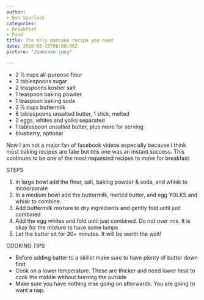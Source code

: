 ```yaml
---
author:
- Ben Spurlock
categories:
- Breakfast
- Food
title: The only pancake recipe you need
date: 2020-05-15T06:00:00Z
picture: "/pancake.jpeg"

---
```

* 2 ½ cups all-purpose flour
* 3 tablespoons sugar
* 2 teaspoons kosher salt
* 1 teaspoon baking powder
* 1 teaspoon baking soda
* 2 ½ cups buttermilk
* 8 tablespoons unsalted butter, 1 stick, melted
* 2 eggs, whites and yolks separated
* 1 tablespoon unsalted butter, plus more for serving
* blueberry, optional

Now I am not a major fan of facebook videos especially because I think most baking recipes are fake but this one was an instant success. This continues to be one of the most requested recipes to make for breakfast.  
  
STEPS

1. In large bowl add the flour, salt, baking powder & soda, and whisk to incoorporate
2. In a medium bowl add the buttermilk, melted butter, and egg YOLKS and whisk to combine.
3. Add buttermilk mixture to dry ingredients and gently fold until just combined
4. Add the egg whites and fold until just combined. Do not over mix. It is okay for the mixture to have some lumps
5. Let the batter sit for 30+ minutes. It will be worth the wait!

COOKING TIPS

* Before adding batter to a skillet make sure to have plenty of butter down first
* Cook on a lower temperature. These are thicker and need lower heat to cook the middle without burning the outside
* Make sure you have nothing else going on afterwards. You are going to want a nap.